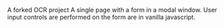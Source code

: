 A forked OCR project
A single page with a form in a modal window.
User input controls are performed on the form are in vanilla javascript.